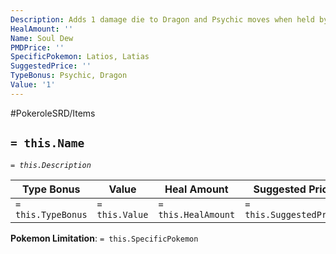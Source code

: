 ```yaml
---
Description: Adds 1 damage die to Dragon and Psychic moves when held by Latios/Latias.
HealAmount: ''
Name: Soul Dew
PMDPrice: ''
SpecificPokemon: Latios, Latias
SuggestedPrice: ''
TypeBonus: Psychic, Dragon
Value: '1'
---
```


#PokeroleSRD/Items

## `= this.Name`

*`= this.Description`*

| Type Bonus         | Value          | Heal Amount         | Suggested Price         | PMD Price         |
| ------------------ | -------------- | ------------------- | ----------------------- | ----------------- |
| `= this.TypeBonus` | `= this.Value` | `= this.HealAmount` | `= this.SuggestedPrice` | `= this.PMDPrice` |

**Pokemon Limitation**: `= this.SpecificPokemon`
